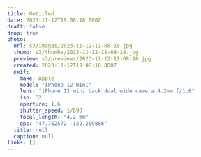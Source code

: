 ```yaml
---
title: Untitled
date: 2023-11-12T19:08:18.000Z
draft: false
drop: true
photo:
  url: s3/images/2023-11-12-11-08-18.jpg
  thumb: s3/thumbs/2023-11-12-11-08-18.jpg
  preview: s3/previews/2023-11-12-11-08-18.jpg
  created: 2023-11-12T19:08:18.000Z
  exif:
    make: Apple
    model: "iPhone 12 mini"
    lens: "iPhone 12 mini back dual wide camera 4.2mm f/1.6"
    iso: 32
    aperture: 1.6
    shutter_speed: 1/690
    focal_length: "4.2 mm"
    gps: "47.752572 -122.209886"
  title: null
  caption: null
links: []
---
```

